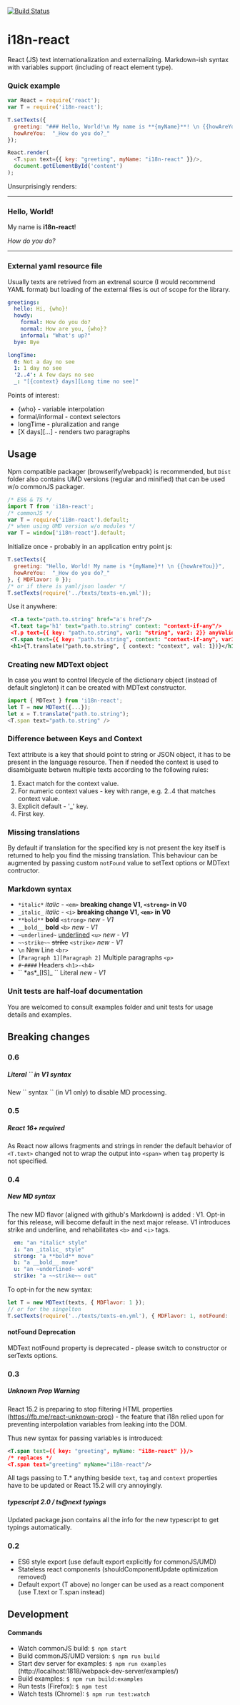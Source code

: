 [![Build Status](https://travis-ci.org/alexdrel/i18n-react.svg?branch=master)](https://travis-ci.org/alexdrel/i18n-react)

i18n-react
===
React (JS) text internationalization and externalizing.
Markdown-ish syntax with variables support (including of react element type).

### Quick example

```js
var React = require('react');
var T = require('i18n-react');

T.setTexts({
  greeting: "### Hello, World!\n My name is **{myName}**! \n {{howAreYou}}",
  howAreYou:  "_How do you do?_"
});

React.render(
  <T.span text={{ key: "greeting", myName: "i18n-react" }}/>,
  document.getElementById('content')
);
```

Unsurprisingly renders:
********
### Hello, World!
My name is **i18n-react**!

_How do you do?_

********

### External yaml resource file
Usually texts are retrived from an extrenal source (I would recommend YAML format) but
loading of the external files is out of scope for the library.

```yaml
greetings:
  hello: Hi, {who}!
  howdy:
    formal: How do you do?
    normal: How are you, {who}?
    informal: "What's up?"
  bye: Bye

longTime:
  0: Not a day no see
  1: 1 day no see
  '2..4': A few days no see
  _: "[{context} days][Long time no see]"
```

Points of interest:
* {who} - variable interpolation
* formal/informal - context selectors
* longTime - pluralization and range
* [X days][...] - renders two paragraphs


## Usage
Npm compatible packager (browserify/webpack) is recommended, but ```Dist``` folder also contains UMD versions
(regular and minified) that can be used w/o commonJS packager.

```js
/* ES6 & TS */
import T from 'i18n-react';
/* commonJS */
var T = require('i18n-react').default;
/* when using UMD version w/o modules */
var T = window['i18n-react'].default;
```


Initialize once - probably in an application entry point js:
```js
T.setTexts({
  greeting: "Hello, World! My name is *{myName}*! \n {{howAreYou}}",
  howAreYou:  "_How do you do?_"
}, { MDFlavor: 0 });
/* or if there is yaml/json loader */
T.setTexts(require('../texts/texts-en.yml'));
```

Use it anywhere:
```xml
 <T.a text="path.to.string" href="a's href"/>
 <T.text tag='h1' text="path.to.string" context: "context-if-any"/>
 <T.p text={{ key: "path.to.string", var1: "string", var2: 2}} anyValidHtmlAttribute="p.will.have.it"/>
 <T.span text={{ key: "path.to.string", context: "context-if-any", var1: "string", var2: 2, var3: <span className="c">X</span>}}/>
 <h1>{T.translate("path.to.string", { context: "context", val: 1})}</h1>
```

### Creating new MDText object
In case you want to control lifecycle of the dictionary object (instead of default singleton)
it can be created with MDText constructor.
```js
import { MDText } from 'i18n-react';
let T = new MDText({...});
let x = T.translate("path.to.string");
<T.span text="path.to.string" />
```

### Difference between Keys and Context
Text attribute is a key that should point to string or JSON object, it has to be present in the language resource.
Then if needed the context is used to disambiguate betwen multiple texts according to the following rules:
1. Exact match for the context value.
1. For numeric context values - key with range, e.g. 2..4 that matches context value.
1. Explicit default - '_' key.
1. First key.

### Missing translations
By default if translation for the specified key is not present the key itself is returned
to help you find the missing translation.
This behaviour can be augmented by passing custom ``notFound`` value to setText options or MDText contructor.

### Markdown syntax

 + ``*italic*`` *italic*  - ``<em>`` **breaking change V1, ``<strong>`` in V0**
 + ``_italic_`` _italic_  - ``<i>`` **breaking change V1, ``<em>`` in V0**
 + ``**bold**`` **bold** ``<strong>`` *new - V1*
 + ``__bold__`` __bold__ ``<b>`` *new - V1*
 + ``~underlined~`` <u>underlined</u> ``<u>`` *new - V1*
 + ``~~strike~~`` ~~strike~~  ``<strike>`` *new - V1*
 + ``\n`` New Line ``<br>``
 + ``[Paragraph 1][Paragraph 2]`` Multiple paragraphs ``<p>``
 + ``#``-``####`` Headers ``<h1>-<h4>``
 + \`\` \*as*\_[IS]_ \`\`  Literal  *new - V1*

### Unit tests are half-loaf documentation
You are welcomed to consult examples folder and unit tests for usage details and examples.

## Breaking changes
### 0.6
##### Literal \`\` in V1 syntax
New \`\` syntax  \`\` (in V1 only) to disable MD processing.

### 0.5
##### React 16+ required
As React now allows fragments and strings in render the default behavior of ``<T.text>`` changed not to wrap the output into ``<span>`` when ``tag`` property is not specified.

### 0.4
##### New MD syntax
The new MD flavor (aligned with github's Markdown) is added : V1. Opt-in for this release, will become default in the next major release.
V1 introduces strike and underline, and rehabilitates ``<b>`` and ``<i>`` tags.

```yaml
  em: "an *italic* style"
  i: "an _italic_ style"
  strong: "a **bold** move"
  b: "a __bold__ move"
  u: "an ~underlined~ word"
  strike: "a ~~strike~~ out"
```
To opt-in for the new syntax:
```js
let T = new MDText(texts, { MDFlavor: 1 });
// or for the singelton
T.setTexts(require('../texts/texts-en.yml'), { MDFlavor: 1, notFound: 'NA' });
```
#### notFound Deprecation
MDText notFound property is deprecated - please switch to constructor or serTexts options.

### 0.3
##### Unknown Prop Warning
React 15.2 is preparing to stop filtering HTML properties (https://fb.me/react-unknown-prop) - the feature that i18n relied upon for
preventing interpolation variables from leaking into the DOM.

Thus new syntax for passing variables is introduced:
```xml
<T.span text={{ key: "greeting", myName: "i18n-react" }}/>
/* replaces */
<T.span text="greeting" myName="i18n-react"/>
```
All tags passing to T.* anything beside ```text```, ```tag``` and ```context``` properties have to be updated or React 15.2 will cry annoyingly.

##### typescript 2.0 / ts@next typings
Updated package.json contains all the info for the new typescript to get typings automatically.

### 0.2
* ES6 style export (use default export explicitly for commonJS/UMD)
* Stateless react components (shouldComponentUpdate optimization removed)
* Default export (T above) no longer can be used as a react component (use T.text or T.span instead)

## Development
#### Commands
* Watch commonJS build:  ```$ npm start```
* Build commonJS/UMD version:  ```$ npm run build```
* Start dev server for examples: ```$ npm run examples``` (http://localhost:1818/webpack-dev-server/examples/)
* Build examples: ```$ npm run build:examples```
* Run tests (Firefox): ```$ npm test```
* Watch tests (Chrome): ```$ npm run test:watch```

